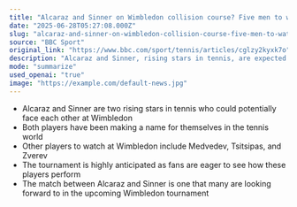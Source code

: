 ```yaml
---
title: "Alcaraz and Sinner on Wimbledon collision course? Five men to watch"
date: "2025-06-28T05:27:08.000Z"
slug: "alcaraz-and-sinner-on-wimbledon-collision-course-five-men-to-watch"
source: "BBC Sport"
original_link: "https://www.bbc.com/sport/tennis/articles/cglzy2kyxk7o"
description: "Alcaraz and Sinner, rising stars in tennis, are expected to face each other at Wimbledon, alongside other top players like Medvedev, Tsitsipas, and Zverev, in a highly anticipated tournament."
mode: "summarize"
used_openai: "true"
image: "https://example.com/default-news.jpg"
---
```


- Alcaraz and Sinner are two rising stars in tennis who could potentially face each other at Wimbledon
- Both players have been making a name for themselves in the tennis world
- Other players to watch at Wimbledon include Medvedev, Tsitsipas, and Zverev
- The tournament is highly anticipated as fans are eager to see how these players perform
- The match between Alcaraz and Sinner is one that many are looking forward to in the upcoming Wimbledon tournament